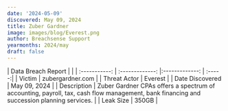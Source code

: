 ```yaml
---
date: '2024-05-09'
discovered: May 09, 2024
title: Zuber Gardner
image: images/blog/Everest.png
author: Breachsense Support
yearmonths: 2024/may
draft: false
---
```


| Data Breach Report           |              | 
| :-----------: | :-------------:     |:-------------:    | :-----:|
| Victim      | zubergardner.com      | 
| Threat Actor      | Everest      | 
| Date Discovered      | May 09, 2024      | 
| Description      | Zuber Gardner CPAs offers a spectrum of accounting, payroll, tax, cash flow management, bank financing and succession planning services.      | 
| Leak Size      | 350GB      | 

